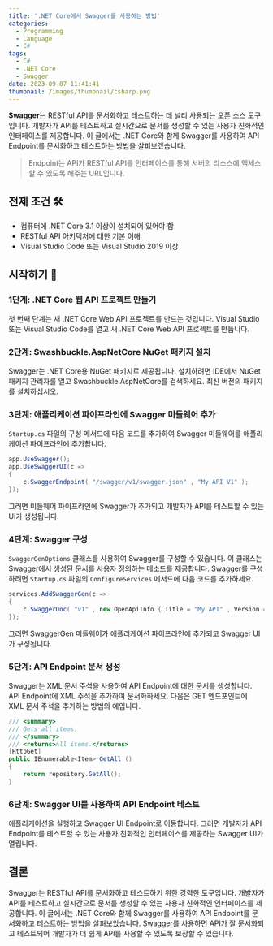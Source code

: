 ```yaml
---
title: '.NET Core에서 Swagger를 사용하는 방법'
categories:
  - Programming
  - Language
  - C#
tags:
  - C#
  - .NET Core
  - Swagger
date: 2023-09-07 11:41:41
thumbnail: /images/thumbnail/csharp.png
---
```


**Swagger**는 RESTful API를 문서화하고 테스트하는 데 널리 사용되는 오픈 소스 도구입니다. 개발자가 API를 테스트하고 실시간으로 문서를 생성할 수 있는 사용자 친화적인 인터페이스를 제공합니다. 이 글에서는 .NET Core와 함께 Swagger를 사용하여 API Endpoint를 문서화하고 테스트하는 방법을 살펴보겠습니다.

> Endpoint는 API가 RESTful API를 인터페이스를 통해 서버의 리소스에 액세스 할 수 있도록 해주는 URL입니다.

## 전제 조건 🛠️

- 컴퓨터에 .NET Core 3.1 이상이 설치되어 있어야 함
- RESTful API 아키텍처에 대한 기본 이해
- Visual Studio Code 또는 Visual Studio 2019 이상

## 시작하기 🚀

### 1단계: .NET Core 웹 API 프로젝트 만들기

첫 번째 단계는 새 .NET Core Web API 프로젝트를 만드는 것입니다. Visual Studio 또는 Visual Studio Code를 열고 새 .NET Core Web API 프로젝트를 만듭니다.

### 2단계: Swashbuckle.AspNetCore NuGet 패키지 설치

Swagger는 .NET Core용 NuGet 패키지로 제공됩니다. 설치하려면 IDE에서 NuGet 패키지 관리자를 열고 Swashbuckle.AspNetCore를 검색하세요. 최신 버전의 패키지를 설치하십시오.

### 3단계: 애플리케이션 파이프라인에 Swagger 미들웨어 추가

`Startup.cs` 파일의 구성 메서드에 다음 코드를 추가하여 Swagger 미들웨어를 애플리케이션 파이프라인에 추가합니다.

```cs
app.UseSwagger();
app.UseSwaggerUI(c =>
{
    c.SwaggerEndpoint( "/swagger/v1/swagger.json" , "My API V1" );
});
```

그러면 미들웨어 파이프라인에 Swagger가 추가되고 개발자가 API를 테스트할 수 있는 UI가 생성됩니다.

### 4단계: Swagger 구성

`SwaggerGenOptions` 클래스를 사용하여 Swagger를 구성할 수 있습니다. 이 클래스는 Swagger에서 생성된 문서를 사용자 정의하는 메소드를 제공합니다. Swagger를 구성하려면 `Startup.cs` 파일의 `ConfigureServices` 메서드에 다음 코드를 추가하세요.

```cs
services.AddSwaggerGen(c =>
{
    c.SwaggerDoc( "v1" , new OpenApiInfo { Title = "My API" , Version = "v1" });
});
```

그러면 SwaggerGen 미들웨어가 애플리케이션 파이프라인에 추가되고 Swagger UI가 구성됩니다.

### 5단계: API Endpoint 문서 생성

Swagger는 XML 문서 주석을 사용하여 API Endpoint에 대한 문서를 생성합니다. API Endpoint에 XML 주석을 추가하여 문서화하세요. 다음은 GET 엔드포인트에 XML 문서 주석을 추가하는 방법의 예입니다.

```cs
/// <summary>
/// Gets all items.
/// </summary>
/// <returns>All items.</returns>
[HttpGet]
public IEnumerable<Item> GetAll ()
{
    return repository.GetAll();
}
```

### 6단계: Swagger UI를 사용하여 API Endpoint 테스트

애플리케이션을 실행하고 Swagger UI Endpoint로 이동합니다. 그러면 개발자가 API Endpoint를 테스트할 수 있는 사용자 친화적인 인터페이스를 제공하는 Swagger UI가 열립니다.

## 결론

Swagger는 RESTful API를 문서화하고 테스트하기 위한 강력한 도구입니다. 개발자가 API를 테스트하고 실시간으로 문서를 생성할 수 있는 사용자 친화적인 인터페이스를 제공합니다. 이 글에서는 .NET Core와 함께 Swagger를 사용하여 API Endpoint를 문서화하고 테스트하는 방법을 살펴보았습니다. Swagger를 사용하면 API가 잘 문서화되고 테스트되어 개발자가 더 쉽게 API를 사용할 수 있도록 보장할 수 있습니다.
